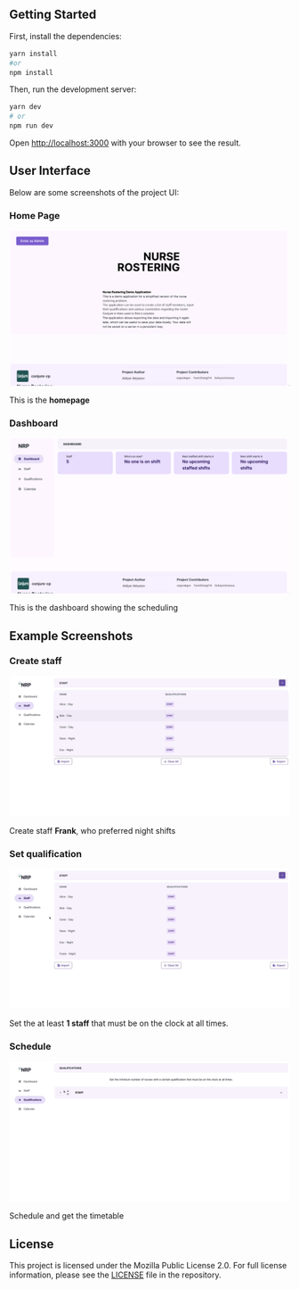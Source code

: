 
## Getting Started

First, install the dependencies:

```bash
yarn install
#or
npm install
```

Then, run the development server:

```bash
yarn dev
# or
npm run dev
```

Open [http://localhost:3000](http://localhost:3000) with your browser to see the result.


## User Interface

Below are some screenshots of the project UI:

### Home Page

![Home Page](screenshots/homepage.png)

This is the **homepage**

### Dashboard

![Dashboard Page](screenshots/dashboard.png)

This is the dashboard showing the scheduling

## Example Screenshots

### Create staff

![Create Staff](screenshots/create-staff.gif)

Create staff **Frank**, who preferred night shifts

### Set qualification

![Set Qualification](screenshots/set-qualification.gif)

Set the at least **1 staff** that must be on the clock at all times.

### Schedule

![Schedule](screenshots/schedule.gif)

Schedule and get the timetable

## License

This project is licensed under the Mozilla Public License 2.0. For full license information, please see the [LICENSE](./LICENSE) file in the repository.
